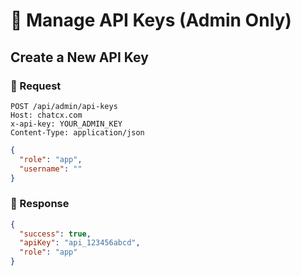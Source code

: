 # 🔑 Manage API Keys (Admin Only)

## Create a New API Key

### 🔹 Request

```http
POST /api/admin/api-keys
Host: chatcx.com
x-api-key: YOUR_ADMIN_KEY
Content-Type: application/json
```

```json
{
  "role": "app",
  "username": ""
}
```

### 🔹 Response

```json
{
  "success": true,
  "apiKey": "api_123456abcd",
  "role": "app"
}
```
